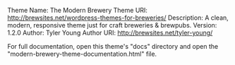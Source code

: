 Theme Name:         The Modern Brewery
Theme URI:          http://brewsites.net/wordpress-themes-for-breweries/
Description:        A clean, modern, responsive theme just for craft breweries & brewpubs.
Version:            1.2.0
Author:             Tyler Young
Author URI:         http://brewsites.net/tyler-young/





For full documentation, open this theme's "docs" directory and open the "modern-brewery-theme-documentation.html" file.

